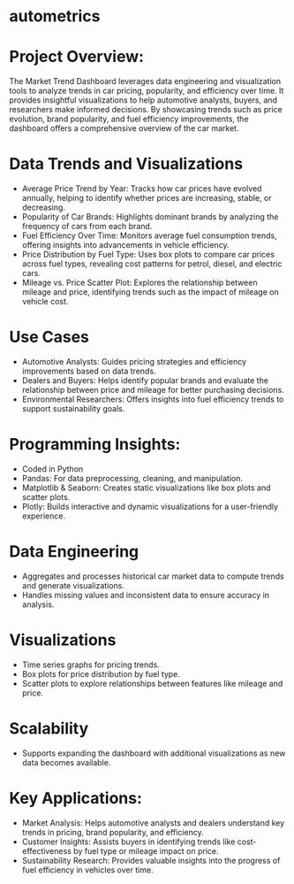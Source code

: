 # autometrics

# Project Overview:
The Market Trend Dashboard leverages data engineering and visualization tools to analyze trends in car pricing, popularity, and efficiency over time. It provides insightful visualizations to help automotive analysts, buyers, and researchers make informed decisions. By showcasing trends such as price evolution, brand popularity, and fuel efficiency improvements, the dashboard offers a comprehensive overview of the car market.

# Data Trends and Visualizations
- Average Price Trend by Year: Tracks how car prices have evolved annually, helping to identify whether prices are increasing, stable, or decreasing.
- Popularity of Car Brands: Highlights dominant brands by analyzing the frequency of cars from each brand.
- Fuel Efficiency Over Time: Monitors average fuel consumption trends, offering insights into advancements in vehicle efficiency.
- Price Distribution by Fuel Type: Uses box plots to compare car prices across fuel types, revealing cost patterns for petrol, diesel, and electric cars.
- Mileage vs. Price Scatter Plot: Explores the relationship between mileage and price, identifying trends such as the impact of mileage on vehicle cost.

# Use Cases
- Automotive Analysts: Guides pricing strategies and efficiency improvements based on data trends.
- Dealers and Buyers: Helps identify popular brands and evaluate the relationship between price and mileage for better purchasing decisions.
- Environmental Researchers: Offers insights into fuel efficiency trends to support sustainability goals.

# Programming Insights:
- Coded in Python
- Pandas: For data preprocessing, cleaning, and manipulation.
- Matplotlib & Seaborn: Creates static visualizations like box plots and scatter plots.
- Plotly: Builds interactive and dynamic visualizations for a user-friendly experience.

# Data Engineering
- Aggregates and processes historical car market data to compute trends and generate visualizations.
- Handles missing values and inconsistent data to ensure accuracy in analysis.

# Visualizations
- Time series graphs for pricing trends.
- Box plots for price distribution by fuel type.
- Scatter plots to explore relationships between features like mileage and price.

# Scalability
- Supports expanding the dashboard with additional visualizations as new data becomes available.

# Key Applications:
- Market Analysis: Helps automotive analysts and dealers understand key trends in pricing, brand popularity, and efficiency.
- Customer Insights: Assists buyers in identifying trends like cost-effectiveness by fuel type or mileage impact on price.
- Sustainability Research: Provides valuable insights into the progress of fuel efficiency in vehicles over time.

